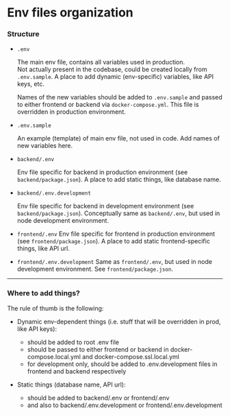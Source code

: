 # Env files organization

### Structure

* `.env`
    
    The main env file, contains all variables used in production.  
    Not actually present in the codebase, could be created locally from `.env.sample`.
    A place to add dynamic (env-specific) variables, like API keys, etc. 

    Names of the new variables should be added to `.env.sample` 
    and passed to either frontend or backend via `docker-compose.yml`.
    This file is overridden in production environment.


* `.env.sample`

    An example (template) of main env file, not used in code.
    Add names of new variables here.


* `backend/.env`

    Env file specific for backend in production environment (see `backend/package.json`). 
    A place to add static things, like database name.


* `backend/.env.development`

    Env file specific for backend in development environment (see `backend/package.json`).
    Conceptually same as `backend/.env`, but used in node development environment.

    
* `frontend/.env`
    Env file specific for frontend in production environment (see `frontend/package.json`).
    A place to add static frontend-specific things, like API url.


* `frontend/.env.development`
   Same as `frontend/.env`, but used in node development environment.
   See `frontend/package.json`.

---

### Where to add things?

The rule of thumb is the following:

* Dynamic env-dependent things (i.e. stuff that will be overridden in prod, like API keys):
  * should be added to root .env file
  * should be passed to either frontend or backend in docker-compose.local.yml and docker-compose.ssl.local.yml
  * for development only, should be added to .env.development files in frontend and backend respectively

* Static things (database name, API url):
  * should be added to backend/.env or frontend/.env
  * and also to backend/.env.development or frontend/.env.development
